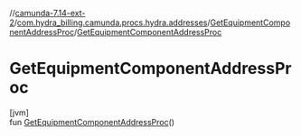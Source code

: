 //[camunda-7.14-ext-2](../../../index.md)/[com.hydra_billing.camunda.procs.hydra.addresses](../index.md)/[GetEquipmentComponentAddressProc](index.md)/[GetEquipmentComponentAddressProc](-get-equipment-component-address-proc.md)

# GetEquipmentComponentAddressProc

[jvm]\
fun [GetEquipmentComponentAddressProc](-get-equipment-component-address-proc.md)()
